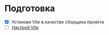 # Подготовка
- [x] Установи Vite в качестве сборщика проекта
- [ ] [Настрой Vite](https://vite.dev/config/#configuring-vite)
